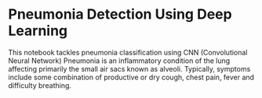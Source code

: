 # Pneumonia Detection Using Deep Learning
 This notebook tackles pneumonia classification using CNN (Convolutional Neural Network)
Pneumonia is an inflammatory condition of the lung affecting primarily the small air sacs known as alveoli. Typically, symptoms include some combination of productive or dry cough, chest pain, fever and difficulty breathing.
